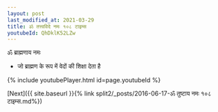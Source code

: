 ```yaml
---
layout: post
last_modified_at: 2021-03-29
title: ॐ तत्त्वविदे नमः १०८ टाइम्स
youtubeId: QhDklK52LZw
---
```

 
 
 ॐ ब्राह्मणाय नमः  
 
 -  जो ब्राह्मण के रूप में वेदों की शिक्षा देता है 
 
  
 
  
 
 
 
 
 
 


{% include youtubePlayer.html id=page.youtubeId %}
 
[Next]({{ site.baseurl }}{% link  split2/_posts/2016-06-17-ॐ तुष्टाय नमः १०८ टाइम्स.md%})
 
